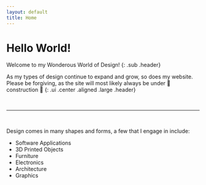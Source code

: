 ```yaml
---
layout: default
title: Home
---
```


<div class="ui center aligned header line" markdown="1">

# Hello World!

Welcome to my Wonderous World of Design!
{: .sub .header}

</div>

As my types of design continue to expand and grow, so does my website. <br>
Please be forgiving, as the site will most likely always be under &#x1F6A7; construction &#x1F6A7;
{: .ui .center .aligned .large .header}

<!-- If you think any aspect of software development doesn't involve design, 
then you might doing something wrong.
{: .ui .grey .stacked .padded .segment}

When you come across a well written piece of code, 
it is truly a work of art to be admired.
{: .ui .grey .stacked .padded .segment}
 -->
<br/>

---

<br/>


Design comes in many shapes and forms, a few that I engage in include:
- Software Applications
- 3D Printed Objects
- Furniture
- Electronics
- Architecture
- Graphics
